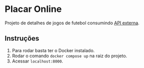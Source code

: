 # Placar Online

Projeto de detalhes de jogos de futebol consumindo [API externa](https://www.football-data.org/).

## Instruções

1. Para rodar basta ter o Docker instalado.
2. Rodar o comando `docker compose up` na raiz do projeto.
3. Acessar `localhost:8000`.

